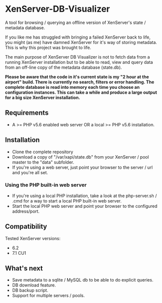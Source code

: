 # XenServer-DB-Visualizer
A tool for browsing / querying an offline version of XenServer's state / metadata database.

If you like me has struggled with bringing a failed XenServer back to life, you might (as me) have damned XenServer for it's way of storing metadata. This is why this project was brought to life.

The main purpose of XenServer DB Visualizer is not to fetch data from a running XenServer installation but to be able to read, view and query data from an off-line copy of the metadata database (state.db).

**Please be aware that the code in it's current state is my "2 hour at the airport" build. There is currently no search, filters or error handling. The complete database is read into memory each time you choose an configuration instances. This can take a while and produce a large output for a big size XenServer installation.**

## Requirements
- A >= PHP v5.6 enabled web server OR a local >= PHP v5.6 installation.

## Installation
- Clone the complete repository
- Download a copy of "/var/xapi/state.db" from your XenServer / pool master to the "data" subfolder.
- If you're using a web server, just point your browser to the server / url and you're all set.
### Using the PHP built-in web server
- If you're using a local PHP installation, take a look at the php-server.sh / .cmd for a way to start a local PHP built-in web server.
 - Start the local PHP web server and point your browser to the configured address/port.
 
 ## Compatibility
 Tested XenServer versions:
 - 6.2
 - 7.1 CU1
 
 ## What's next
 - Save metadata to a sqlite / MySQL db to be able to do explicit queries.
 - DB download feature.
 - DB backup script.
 - Support for multiple servers / pools.

